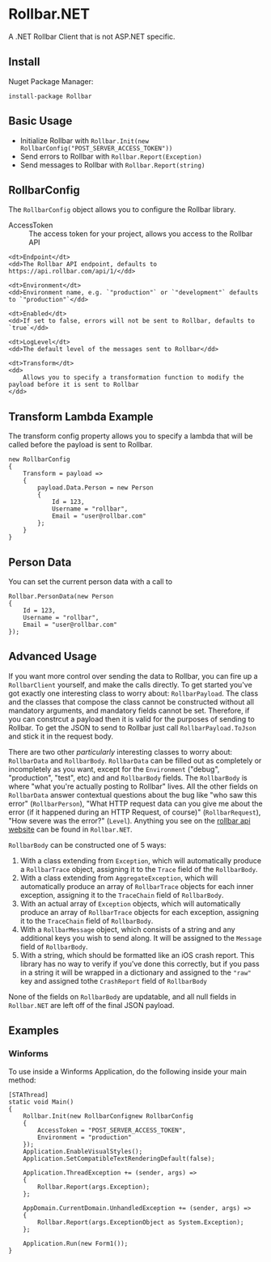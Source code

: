 # Rollbar.NET

A .NET Rollbar Client that is not ASP.NET specific.

## Install

Nuget Package Manager:

    install-package Rollbar

## Basic Usage

* Initialize Rollbar with `Rollbar.Init(new RollbarConfig("POST_SERVER_ACCESS_TOKEN"))`
* Send errors to Rollbar with `Rollbar.Report(Exception)`
* Send messages to Rollbar with `Rollbar.Report(string)`

## RollbarConfig

The `RollbarConfig` object allows you to configure the Rollbar library.

<dl>
    <dt>AccessToken</dt>
    <dd>The access token for your project, allows you access to the Rollbar API</dd>

    <dt>Endpoint</dt>
    <dd>The Rollbar API endpoint, defaults to https://api.rollbar.com/api/1/</dd>

    <dt>Environment</dt>
    <dd>Environment name, e.g. `"production"` or `"development"` defaults to `"production"`</dd>

    <dt>Enabled</dt>
    <dd>If set to false, errors will not be sent to Rollbar, defaults to `true`</dd>

    <dt>LogLevel</dt>
    <dd>The default level of the messages sent to Rollbar</dd>

    <dt>Transform</dt>
    <dd>
        Allows you to specify a transformation function to modify the payload before it is sent to Rollbar
    </dd>
</dl>

## Transform Lambda Example

The transform config property allows you to specify a lambda that will be called before the payload is sent to Rollbar.

```
new RollbarConfig
{
    Transform = payload =>
    {
        payload.Data.Person = new Person
        {
            Id = 123,
            Username = "rollbar",
            Email = "user@rollbar.com"
        };
    }
}
```

## Person Data

You can set the current person data with a call to
```
Rollbar.PersonData(new Person
{
    Id = 123,
    Username = "rollbar",
    Email = "user@rollbar.com"
});
```

## Advanced Usage

If you want more control over sending the data to Rollbar, you can fire up a `RollbarClient`
yourself, and make the calls directly. To get started you've got exactly one interesting class
to worry about: `RollbarPayload`. The class and the classes that compose the class cannot be
constructed without all mandatory arguments, and mandatory fields cannot be set.
Therefore, if you can constrcut a payload then it is valid for the purposes of
sending to Rollbar. To get the JSON to send to Rollbar just call
`RollbarPayload.ToJson` and stick it in the request body.

There are two other *particularly* interesting classes to worry about:
`RollbarData` and `RollbarBody`. `RollbarData` can be filled out as completely
or incompletely as you want, except for the `Environment` ("debug",
"production", "test", etc) and and `RollbarBody` fields. The `RollbarBody` is
where "what you're actually posting to Rollbar" lives. All the other fields on
`RollbarData` answer contextual questions about the bug like "who saw this
error" (`RollbarPerson`), "What HTTP request data can you give me about the
error (if it happened during an HTTP Request, of course)" (`RollbarRequest`),
"How severe was the error?" (`Level`). Anything you see on the
[rollbar api website](https://rollbar.com/docs/api/items_post/) can be found in
`Rollbar.NET`.

`RollbarBody` can be constructed one of 5 ways:

 1. With a class extending from `Exception`, which will automatically produce a
 `RollbarTrace` object, assigning it to the `Trace` field of the `RollbarBody`.
 2. With a class extending from `AggregateException`, which will automatically
 produce an array of `RollbarTrace` objects for each inner exception, assigning
 it to the `TraceChain` field of `RollbarBody`.
 3. With an actual array of `Exception` objects, which will automatically
 produce an array of `RollbarTrace` objects for each exception, assigning
 it to the `TraceChain` field of `RollbarBody`.
 4. With a `RollbarMessage` object, which consists of a string and any
 additional keys you wish to send along. It will be assigned to the `Message`
 field of `RollbarBody`.
 5. With a string, which should be formatted like an iOS crash report. This
 library has no way to verify if you've done this correctly, but if you pass in
 a string it will be wrapped in a dictionary and assigned to the `"raw"` key and
 assigned tothe `CrashReport` field of `RollbarBody`

None of the fields on `RollbarBody` are updatable, and all null fields in
`Rollbar.NET` are left off of the final JSON payload.

## Examples

### Winforms

To use inside a Winforms Application, do the following inside your main method:

```
[STAThread]
static void Main()
{
    Rollbar.Init(new RollbarConfignew RollbarConfig
    {
        AccessToken = "POST_SERVER_ACCESS_TOKEN",
        Environment = "production"
    });
    Application.EnableVisualStyles();
    Application.SetCompatibleTextRenderingDefault(false);

    Application.ThreadException += (sender, args) =>
    {
        Rollbar.Report(args.Exception);
    };

    AppDomain.CurrentDomain.UnhandledException += (sender, args) =>
    {
        Rollbar.Report(args.ExceptionObject as System.Exception);
    };

    Application.Run(new Form1());
}
```
